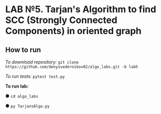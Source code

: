# LAB №5. Tarjan's Algorithm to find SCC (Strongly Connected Components) in oriented graph
<h2>How to run</h2>

_To download repository:_ `git clone https://github.com/denysvedernikov02/algo_labs.git -b lab5`

_To run tests:_ `pytest test.py`

**To run lab:**

●	`cd algo_labs`

●	`py TarjansAlgo.py`


